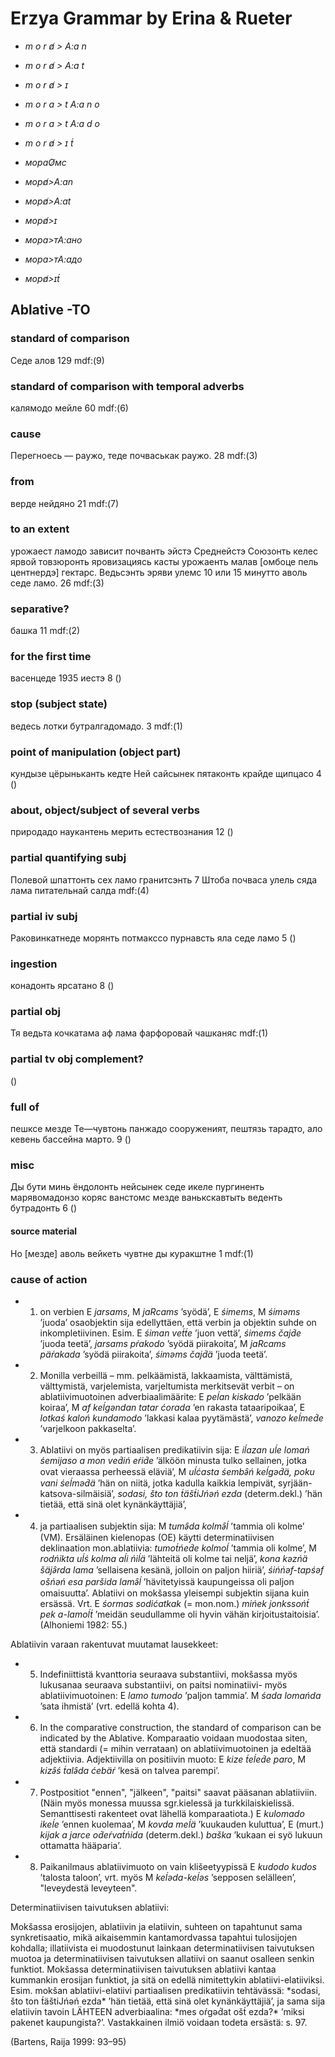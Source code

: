 # Erzya Grammar by Erina & Rueter


- *m o r a̸ > A:a n*
- *m o r a̸ > A:a t*
- *m o r a̸ > ɪ*
- *m o r a > t A:a n o*
- *m o r a > t A:a d o*
- *m o r a̸ > ɪ t́*

- *мораО̸мс*
- *мора̸>A:an*
- *мора̸>A:at*
- *мора̸>ɪ*
- *мора>тА:ано*
- *мора>тА:адо*
- *мора̸>ɪt́*


## Ablative -TO
### standard of comparison
Седе алов
129
mdf:(9)
### standard of	comparison with temporal adverbs
калямодо мейле
60
mdf:(6)
### cause
Перегноесь — раужо, теде почваськак раужо.
28
mdf:(3)
### from
верде нейдяно
21
mdf:(7)
### to an extent
урожаест ламодо зависит почванть эйстэ
Среднейстэ Союзонть келес ярвой товзюронть яровизациясь касты урожаенть малав [омбоце пель центнердэ] гектарс.
Ведьсэнть эряви улемс 10 или 15 минутто аволь седе ламо.
26
mdf:(3)
### separative?
башка
11
mdf:(2)
### for the first time
васенцеде 1935 иестэ
8
()
### stop (subject state)
ведесь лотки бутралгадомадо.
3
mdf:(1)
### point of manipulation (object part)
кундызе цёрыньканть кедте
Ней сайсынек пятаконть крайде щипцасо
4
()
### about, object/subject of several verbs
природадо наукантень мерить естествознания
12
()
### partial quantifying subj
Полевой шпаттонть сех ламо гранитсэнть
7
Штоба почваса улель сяда лама питательнай салда
mdf:(4)
### partial iv subj
Раковинкатнеде морянть потмакссо пурнавсть яла седе ламо
5
()
### ingestion
конадонть ярсатано
8
()
### partial obj
Тя ведьта кочкатама аф лама фарфоровай чашканяс 
mdf:(1)
### partial tv obj complement?
()
### full of
пешксе мезде
Те—чувтонь панжадо сооруженият, пештязь тарадто, ало кевень бассейна марто.
9
()
### misc
Ды бути минь ёндолонть нейсынек седе икеле пургиненть марявомадонзо коряс
ванстомс мезде
ванькскавтыть веденть бутрадонть
6
()
#### source material
Но [мезде] аволь вейкеть чувтне ды куракштне
1
mdf:(1)
### cause of action


- 1) on verbien E *jarsams*, M *jaRcams* ’syödä’, E *śimems*, M *śiməms* ’juoda’ osaobjektin sija edellyttäen, että verbin ja objektin suhde on inkompletiivinen. Esim. E *śiman vet́t́e* ’juon vettä’, *śimems čajd́e* ’juoda teetä’, *jarsams pŕakodo* ’syödä piirakoita’, M *jaRcams päŕakada* ’syödä piirakoita’, *śiməms čajd́ä* ’juoda teetä’.

- 2) Monilla verbeillä – mm. pelkäämistä, lakkaamista, välttämistä, välttymistä, varjelemista, varjeltumista merkitsevät verbit – on ablatiivimuotoinen adverbiaalimäärite: E *peĺan kiskado* ’pelkään koiraa’, M *af keĺgəndan tatar ćorada* ’en rakasta tataaripoikaa’, E *lotkaś kaloń kundamodo* ’lakkasi kalaa pyytämästä’, *vanozo keĺmed́e* ’varjelkoon pakkaselta’.

- 3) Ablatiivi on myös partiaalisen predikatiivin sija: E *iĺazan uĺe lomań śemijaso a mon ved́iń eŕid́e* ’älköön minusta tulko sellainen, jotka ovat vieraassa perheessä eläviä’, M *uĺćasta śembə̑ń keĺgəd́ä, poku vani śeĺməd́ä* ’hän on niitä, jotka kadulla kaikkia lempivät, syrjään-katsova-silmäisiä’, *sodasi, što ton t́äšt́iJńəń ezda* (determ.dekl.) ’hän tietää, että sinä olet kynänkäyttäjiä’,

- 4) ja partiaalisen subjektin sija: M *tumə̑da kolmə̑ĺ* ’tammia oli kolme’ (VM). Ersäläinen kielenopas (OE) käytti determinatiivisen deklinaation mon.ablatiivia: *tumot́ńed́e kolmoĺ* ’tammia oli kolme’, M *rodńikta uĺś kolma aĺi ńiĺä* ’lähteitä oli kolme tai neljä’, *kona kəzńä šäjə̑rda lama* ’sellaisena kesänä, jolloin on paljon hiiriä’, *śińńəf-tapśəf ošńəń esa paršida lamə̑ĺ* ’hävitetyissä kaupungeissa oli paljon omaisuutta’. Ablatiivi on mokšassa yleisempi subjektin sijana kuin ersässä. Vrt. E *śormas sodićatkak* (= mon.nom.) *mińek jonkssońt́ pek a-lamoĺt́* ’meidän seudullamme oli hyvin vähän kirjoitustaitoisia’. (Alhoniemi 1982: 55.)

<p>Ablatiivin varaan rakentuvat muutamat lausekkeet:</p>

- 5) Indefiniittistä kvanttoria seuraava substantiivi, mokšassa myös lukusanaa seuraava substantiivi, on paitsi nominatiivi- myös ablatiivimuotoinen: E *lamo tumodo* ’paljon tammia’. M *śada lomańda* ’sata ihmistä’ (vrt. edellä kohta 4).

- 6) In the comparative construction, the standard of comparison can be indicated by the Ablative. Komparaatio voidaan muodostaa siten, että standardi (= mihin verrataan) on ablatiivimuotoinen ja edeltää adjektiivia. Adjektiivilla on positiivin muoto: E *kize t́eĺed́e paro*, M *kizə̑ś t́alə̑da ćebäŕ* ’kesä on talvea parempi’.



- 7) Postpositiot "ennen", "jälkeen", "paitsi" saavat pääsanan ablatiiviin. (Näin myös monessa muussa sgr.kielessä ja turkkilaiskielissä. Semanttisesti rakenteet ovat lähellä komparaatiota.) E *kulomado ikeĺe* ’ennen kuolemaa’, M *kovda meĺä* ’kuukauden kuluttua’, E (murt.) *kijak a jarce od́eŕvat́ńida* (determ.dekl.) *baška* ’kukaan ei syö lukuun ottamatta hääparia’.

- 8) Paikanilmaus ablatiivimuoto on vain klišeetyypissä E *kudodo kudos* ’talosta taloon’, vrt. myös M *keĺəda-keĺəs* ’sepposen selälleen’, "leveydestä leveyteen".

<p>Determinatiivisen taivutuksen ablatiivi:</p>
<p>Mokšassa erosijojen, ablatiivin ja elatiivin, suhteen on tapahtunut sama synkretisaatio, mikä aikaisemmin kantamordvassa tapahtui tulosijojen kohdalla; illatiivista ei muodostunut lainkaan determinatiivisen taivutuksen muotoa ja determinatiivisen taivutuksen allatiivi on saanut osalleen senkin funktiot. Mokšassa determinatiivisen taivutuksen ablatiivi kantaa kummankin erosijan funktiot, ja sitä on edellä nimitettykin ablatiivi-elatiiviksi. Esim. mokšan ablatiivi-elatiivi partiaalisen predikatiivin tehtävässä: *sodasi, što ton t́äštiJńəń ezda* ’hän tietää, että sinä olet kynänkäyttäjiä’, ja sama sija elatiivin tavoin LÄHTEEN adverbiaalina: *mes oŕgəd́at ošt́ ezda?* ’miksi pakenet kaupungista?’. Vastakkainen ilmiö voidaan todeta ersästä: s. 97.</p>



(Bartens, Raija 1999: 93–95)

